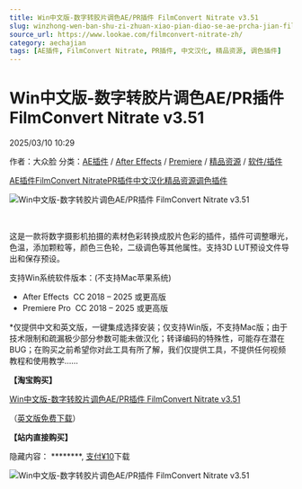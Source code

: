 ```yaml
---
title: Win中文版-数字转胶片调色AE/PR插件 FilmConvert Nitrate v3.51
slug: winzhong-wen-ban-shu-zi-zhuan-xiao-pian-diao-se-ae-prcha-jian-filmconvert-nitrate-v3-51
source_url: https://www.lookae.com/filmconvert-nitrate-zh/
category: aechajian
tags: [AE插件, FilmConvert Nitrate, PR插件, 中文汉化, 精品资源, 调色插件]
---
```

# Win中文版-数字转胶片调色AE/PR插件 FilmConvert Nitrate v3.51

2025/03/10 10:29

作者：大众脸
分类：[AE插件](https://www.lookae.com/after-effects/aechajian/) / [After Effects](https://www.lookae.com/after-effects/) / [Premiere](https://www.lookae.com/qitarjcj/premierezy/) / [精品资源](https://www.lookae.com/fufei/) / [软件/插件](https://www.lookae.com/qitarjcj/)

[AE插件](https://www.lookae.com/tag/ae%e6%8f%92%e4%bb%b6/)[FilmConvert Nitrate](https://www.lookae.com/tag/filmconvert-nitrate/)[PR插件](https://www.lookae.com/tag/pr%e6%8f%92%e4%bb%b6/)[中文汉化](https://www.lookae.com/tag/%e4%b8%ad%e6%96%87%e6%b1%89%e5%8c%96/)[精品资源](https://www.lookae.com/tag/%e7%b2%be%e5%93%81%e8%b5%84%e6%ba%90/)[调色插件](https://www.lookae.com/tag/%e8%b0%83%e8%89%b2%e6%8f%92%e4%bb%b6/)

![Win中文版-数字转胶片调色AE/PR插件 FilmConvert Nitrate v3.51](https://www.lookae.com/wp-content/uploads/2025/03/FilmConvert-Nitrate-ZH-.jpg "Win中文版-数字转胶片调色AE/PR插件 FilmConvert Nitrate v3.51-LookAE.com")

[﻿](http://cloud.video.taobao.com/play/u/null/p/1/e/6/t/1/501092002234.mp4)

这是一款将数字摄影机拍摄的素材色彩转换成胶片色彩的插件，插件可调整曝光，色温，添加颗粒等，颜色三色轮，二级调色等其他属性。支持3D LUT预设文件导出和保存预设。

支持Win系统软件版本：(不支持Mac苹果系统)

* After Effects  CC 2018 – 2025 或更高版
* Premiere Pro  CC 2018 – 2025 或更高版

\*仅提供中文和英文版，一键集成选择安装；仅支持Win版，不支持Mac版；由于技术限制和疏漏极少部分参数可能未做汉化；转译编码的特殊性，可能存在潜在BUG；在购买之前希望你对此工具有所了解，我们仅提供工具，不提供任何视频教程和使用教学……

**【淘宝购买】**

[Win中文版-数字转胶片调色AE/PR插件 FilmConvert Nitrate v3.51](https://item.taobao.com/item.htm?ft=t&id=896425343169)

（[英文版免费下载](https://www.lookae.com/filmconvert-351/)）

**【站内直接购买】**

隐藏内容：
\*\*\*\*\*\*\*\*,
[支付¥10](https://www.lookae.com/wp-login.php?redirect_to=https%3A%2F%2Fwww.lookae.com%2Ffilmconvert-nitrate-zh%2F)下载

![Win中文版-数字转胶片调色AE/PR插件 FilmConvert Nitrate v3.51](https://img.alicdn.com/imgextra/i1/705956171/O1CN01jyRzRm1vSNA4z9Q0b_!!705956171.jpg "Win中文版-数字转胶片调色AE/PR插件 FilmConvert Nitrate v3.51-LookAE.com")
